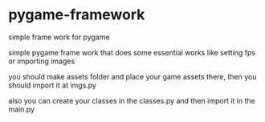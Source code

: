 # pygame-framework
simple frame work for pygame

simple pygame frame work that does some essential works like setting fps or importing images

you should make assets folder and place your game assets there, then you should import it at imgs.py

also you can create your classes in the classes.py and then import it in the main.py



